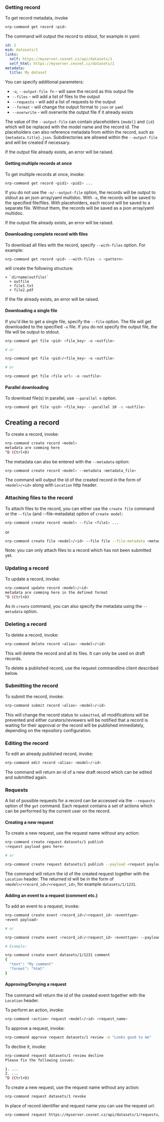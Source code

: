 

### Getting record

To get record metadata, invoke

```bash
nrp-command get record <pid>
```

The command will output the record to stdout, for example in yaml:

```yaml
id: 1
mid: datasets/1
links:
  self: https://myserver.cesnet.cz/api/datasets/1
  self_html: https://myserver.cesnet.cz/datasets/1
metadata:
  title: My dataset
```

You can specify additional parameters:

* `-o`, `--output-file fn` - will save the record as this output file
* `--files` - will add a list of files to the output
* `--requests` - will add a list of requests to the output
* `--format` - will change the output format to `json` or `yaml`
* `--overwrite` - will overwrite the output file if it already exists

The value of the `--output-file` can contain placeholders `{model}` and `{id}` which
will be replaced with the model name and the record id. The placeholders can also
reference metadata from within the record, such as `{metadata.title}.json`. 
Subdirectories are allowed within the `--output-file` and will be created if necessary.

If the output file already exists, an error will be raised.

#### Getting multiple records at once

To get multiple records at once, invoke:

```bash
nrp-command get record <pid1> <pid2> ...
```

If you do not use the `-o/--output-file` option, the records will be output to stdout
as an json array/yaml multidoc. With `-o`, the records will be saved to the specified file/files.
With placeholders, each record will be saved to a separate file. Without them, the records
will be saved as a json array/yaml multidoc.

If the output file already exists, an error will be raised.

#### Downloading complete record with files

To download all files with the record, specify `--with-files` option. For example:

```bash
nrp-command get record <pid> --with-files -o <pattern>
```

will create the following structure:

```text
+ `dirname(outfile)`
  + outfile
  + file1.txt
  + file2.pdf
```

If the file already exists, an error will be raised.

#### Downloading a single file

If you'd like to get a single file, specify the `--file` option. The file will get
downloaded to the specified `-o` file. If you do not specify the output file,
the file will be output to stdout.

```bash
nrp-command get file <pid> <file_key> -o <outfile>

# or

nrp-command get file <pid>/<file_key> -o <outfile>

# or

nrp-command get file <file url> -o <outfile>
```

#### Parallel downloading

To download file(s) in parallel, use `--parallel n` option.

```bash
nrp-command get file <pid> <file_key> --parallel 10 -o <outfile>
```

## Creating a record

To create a record, invoke:

```bash
nrp-command create record <model>
metadata are comming here
^D (Ctrl+D)
``` 

The metadata can also be entered with the `--metadata` option:

```bash
nrp-command create record <model> --metadata <metadata_file>
```

The command will output the id of the created record in the form of `<model>/<id>`
along with `Location` http header.

### Attaching files to the record

To attach files to the record, you can either use the `create file` command
or the `--file` (and --file-metadata) option of `create model`:

```bash
nrp-command create record <model> --file <file1> ...
```

or 

```bash
nrp-command create file <model>/<id> --file file --file-metadata <metadata_file>
```

Note: you can only attach files to a record which has not been submitted yet.

### Updating a record

To update a record, invoke:

```bash
nrp-command update record <model>/<id>
metadata are comming here in the defined format
^D (Ctrl+D)
```

As in `create` command, you can also specify the metadata using the `--metadata` option.

### Deleting a record

To delete a record, invoke:

```bash
nrp-command delete record <alias> <model>/<id>
```

This will delete the record and all its files. It can only
be used on draft records.

To delete a published record, use the request commandline
client described below.

### Submitting the record

To submit the record, invoke:

```bash
nrp-command submit record <alias> <model>/<id>
```

This will change the record status to `submitted`, all modifications will be prevented
and either curators/reviewers will be notified that a record is waiting for their approval
or the record will be published immediately, depending on the repository configuration.

### Editing the record

To edit an already published record, invoke:

```bash
nrp-command edit record <alias> <model>/<id>
```

The command will return an id of a new draft record which can be edited and submitted again.

### Requests

A list of possible requests for a record can be accessed via
the `--requests` option of the `get` command. Each request
contains a set of actions which can be performed by the
current user on the record.

#### Creating a new request

To create a new request, use the request name without any action:

```bash
nrp-command create request datasets/1 publish
<request payload goes here>

# or

nrp-command create request datasets/1 publish --payload <request payload>
```

The command will return the id of the created request together with the `Location` header.
The returned id will be in the form of `<model>/<record_id>/<request_id>`, for example `datasets/1/1231`.

#### Adding an event to a request (comment etc.)

To add an event to a request, invoke:

```bash
nrp-command create event <record_id>/<request_id> <eventtype>
<event payload>

# or 

nrp-command create event <record_id>/<request_id> <eventtype> --payload <event payload>

# Example:

nrp-command create event datasets/1/1231 comment
{
  "text": "My comment"
  "format": "html"
}
```

#### Approving/Denying a request

The command will return the id of the created event together with the `Location` header.

To perform an action, invoke:

```bash
nrp-command <action> request <model>/<id> <request_name>
```

To approve a request, invoke:

```bash
nrp-command approve request datasets/1 review -m "Looks good to me"
```

To decline it, invoke:

```bash
nrp-command request datasets/1 review decline
Please fix the following issues:

1. ...
2. ...
^D (Ctrl+D)
``` 

To create a new request, use the request name without any action:

```bash
nrp-command request datasets/1 revoke
```

In place of record identifier and request name you can use
the request url:

```bash
nrp-command request https://myserver.cesnet.cz/api/datasets/1/requests/review approve
```


